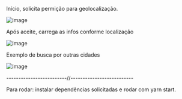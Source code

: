 Início, solicita permição para geolocalização.

![image](https://user-images.githubusercontent.com/71047937/157899387-0fc18f3c-bb6c-4562-82b1-4809b60ae598.png)

Após aceite, carrega as infos conforme localização

![image](https://user-images.githubusercontent.com/71047937/157899507-1e039834-ee66-47d9-9c2d-af090f9a1781.png)

Exemplo de busca por outras cidades

![image](https://user-images.githubusercontent.com/71047937/157900452-e0876bc0-1c28-4244-9772-a1011ff80d92.png)


-------------------------//--------------------------

Para rodar: instalar dependências solicitadas e rodar com yarn start.
